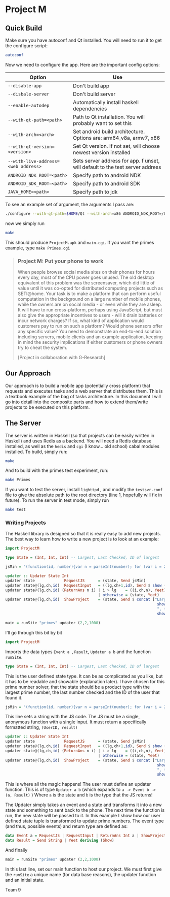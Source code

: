 # Project M

## Quick Build
Make sure you have autoconf and Qt installed.
You will need to run it to get the configure script:
```bash
autoconf
```
Now we need to configure the app. Here are the important config options:

| Option | Use |
| ------ | --- |
| `--disable-app` | Don't build app |
| `--disbale-server` | Don't build server |
| `--enable-autodep` | Automatically install haskell dependencies |
| `--with-qt-path=<path>` | Path to Qt installation. You will probably want to set this |
| `--with-arch=<arch>` | Set android build architecture. Options are: arm64\_v8a, armv7, x86 |
| `--with-qt-version=<version>` | Set Qt version. If not set, will choose newest version installed |
| `--with-live-address=<web address>` | Sets server address for app. f unset, will default to the test server address |
| `ANDROID_NDK_ROOT=<path>` | Specify path to android NDK |
| `ANDROID_SDK_ROOT=<path>` | Specify path to android SDK |
| `JAVA_HOME=<path>` | Specify path to jdk |

To see an example set of argument, the arguments I pass are:
```bash
./configure --with-qt-path=$HOME/Qt --with-arch=x86 ANDROID_NDK_ROOT=/Users/jameshobson/Downloads/android-ndk-r19b/ ANDROID_SDK_ROOT=/Users/jameshobson/Library/Android/sdk/ JAVA_HOME=/Library/Java/JavaVirtualMachines/jdk1.8.0_191.jdk/Contents/Home/ --enable-autodep --with-live-address=www.hobson.space
```
now we simply run
```bash
make
```
This should produce `ProjectM.apk` and `main.cgi`. If you want the primes example, type `make Primes.cgi`

> ### Project M: Put your phone to work
>
> When people browse social media sites on their phones for hours every day, most of the CPU power goes unused. The old desktop equivalent of this problem was the screensaver, which did little of value until it was co-opted for distributed computing projects such as SETI@home. Your task is to make a platform that can perform useful computation in the background on a large number of mobile phones, while the owners are on social media - or even while they are asleep. It will have to run cross-platform, perhaps using JavaScript, but must also give the appropriate incentives to users - will it drain batteries or incur network charges? If so, what kind of application would customers pay to run on such a platform? Would phone sensors offer any specific value? You need to demonstrate an end-to-end solution including servers, mobile clients and an example application, keeping in mind the security implications if either customers or phone owners try to cheat the system.
>
> [Project in collaboration with G-Research]

## Our Approach

Our approach is to build a mobile app (potentially cross platform) that requests and executes tasks and a web server that distributes them. This is a textbook example of the bag of tasks architecture. In this document I will go into detail into the composite parts and how to extend them/write projects to be executed on this platform.

## The Server

The server is written in Haskell (so that projects can be easily written in Haskell) and uses Redis as a backend. You will need a Redis database installed, as well as the `hedis` and `cgi` (I know... old school) cabal modules installed. To build, simply run:

```bash
make
```

And to build with the primes test experiment, run:

```bash
make Primes
```

If you want to test the server, install `lighttpd` , and modify the `testsvr.conf` file to give the absolute path to the root directory (line 1, hopefully will fix in future). To run the server in test mode, simply run

```bash
make test
```

### Writing Projects

The Haskell library is designed so that it is really easy to add new projects. The best way to learn how to write a new project is to look at an example:

```haskell
import ProjectM

type State = (Int, Int, Int) -- Largest, Last Checked, ID of largest

jsMin = "(function(id, number){var n = parseInt(number); for (var i = 2; i <= Math.sqrt(n); i++) {if (n % i == 0){return id + \" \" + 0}} return id + \" \" + n;})" -- JS goes here

updater :: Updater State Int
updater state             RequestJS      = (state, Send jsMin)
updater state@(lg,ch,id)  RequestInput   = ((lg,ch+1,id), Send $ show (ch+1))
updater state@(lg,ch,id) (ReturnAns n i) | i > lg    = ((i,ch,n), Yeet)
                                         | otherwise = (state, Yeet)
updater state@(lg,ch,id)  ShowProject    = (state, Send $ concat ["Largest prime is ",
                                                                   show lg,
                                                                   ", found by user ",
                                                                   show id])

main = runSite "primes" updater (2,2,1000)
```

I'll go through this bit by bit

```haskell
import ProjectM
```

Imports the data types `Event a `, `Result`, `Updater a b` and the function `runSite`.

```haskell
type State = (Int, Int, Int) -- Largest, Last Checked, ID of largest
```

This is the user defined state type. It can be as complicated as you like, but it has to be readable and showable (explanation later). I have chosen for this prime number solver, that the state should be a product type with the largest prime number, the last number checked and the ID of the user that found it.

```haskell
jsMin = "(function(id, number){var n = parseInt(number); for (var i = 2; i <= Math.sqrt(n); i++) {if (n % i == 0){return id + \" \" + 0}} return id + \" \" + n;})" -- JS goes here
```

This line sets a string with the JS code. The JS must be a single, anonymous function with a single input. It must return a specifically formatted string, `(UserID, result)`

```haskell
updater :: Updater State Int
updater state             RequestJS      = (state, Send jsMin)
updater state@(lg,ch,id)  RequestInput   = ((lg,ch+1,id), Send $ show (ch+1))
updater state@(lg,ch,id) (ReturnAns n i) | i > lg    = ((i,ch,n), Yeet)
                                         | otherwise = (state, Yeet)
updater state@(lg,ch,id)  ShowProject    = (state, Send $ concat ["Largest prime is ",
                                                                   show lg,
                                                                   ", found by user ",
                                                                   show id])
```

This is where all the magic happens! The user must define an updater function. This is of type `Updater a b` (which expands to `a -> Event b -> (a, Result)` ) Where `a` is the state and `b` is the type that the JS returns!

The Updater simply takes an event and a state and transforms it into a new state and something to sent back to the phone. The next time the function is run, the new state will be passed to it. In this example I show how our user defined state tuple is transformed to update prime numbers. The event type (and thus, possible events) and return type are defined as: 
```haskell
data Event a = RequestJS | RequestInput | ReturnAns Int a | ShowProject deriving (Read, Show)
data Result = Send String | Yeet deriving (Show)
```

And finally

```haskell
main = runSite "primes" updater (2,2,1000)
```

In this last line, set our main function to host our project. We must first give the `runSite` a unique name (for data base reasons), the updater function and an initial state.

Team 9
